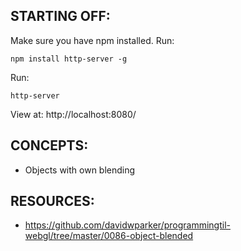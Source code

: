 ## STARTING OFF:

Make sure you have npm installed.
Run:
```
npm install http-server -g
```

Run:
```
http-server
```

View at: http://localhost:8080/

## CONCEPTS:

* Objects with own blending

## RESOURCES:

* https://github.com/davidwparker/programmingtil-webgl/tree/master/0086-object-blended
